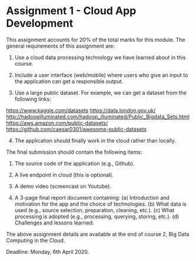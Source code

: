 # Assignment 1 - Cloud App Development
This assignment accounts for 20% of the total marks for this module. The general requirements of this assignment are:

1. Use a cloud data processing technology we have learned about in this course.

2. Include a user interface (web/mobile) where users who give an input to the application can get a responsible output.

3. Use a large public dataset. For example, we can get a dataset from the following links:

https://www.kaggle.com/datasets
https://data.london.gov.uk/
http://hadoopilluminated.com/hadoop_illuminated/Public_Bigdata_Sets.html
https://aws.amazon.com/public-datasets/
https://github.com/caesar0301/awesome-public-datasets

4. The application should finally work in the cloud rather than locally.

The final submission should contain the following items:

1. The source code of the application (e.g., Github).

2. A live endpoint in cloud (this is optional).

3. A demo video (screencast on Youtube).

4. A 3-page final report document containing:
(a) Introduction and motivation for the app and the choice of technologies.
(b) What data is used (e.g., source selection, preparation, cleaning, etc.).
(c) What processing is adopted (e.g., processing, querying, storing, etc.).
(d) Challenges and lessons learned.

The above assignment details are available at the end of course 2, Big Data Computing in the Cloud.

Deadline: Monday, 6th April 2020.
